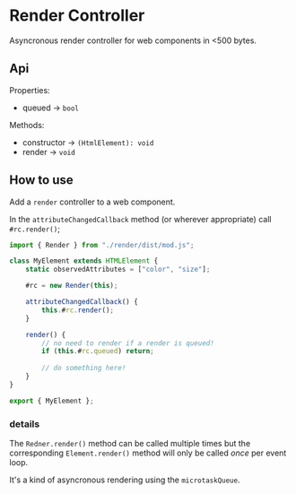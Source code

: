 # Render Controller

Asyncronous render controller for web components in <500 bytes.

## Api

Properties:

- queued -> `bool`

Methods:

- constructor -> `(HtmlElement): void`
- render -> `void`

## How to use

Add a `render` controller to a web component.

In the `attributeChangedCallback` method (or wherever appropriate) call `#rc.render()`;

```ts
import { Render } from "./render/dist/mod.js";

class MyElement extends HTMLElement {
	static observedAttributes = ["color", "size"];

	#rc = new Render(this);

	attributeChangedCallback() {
		this.#rc.render();
	}

	render() {
		// no need to render if a render is queued!
		if (this.#rc.queued) return;
		
		// do something here!
	}
}

export { MyElement };
```

### details

The `Redner.render()` method can be called multiple times but the corresponding `Element.render()` method will only be called _once_ per event loop.

It's a kind of asyncronous rendering using the `microtaskQueue`.
